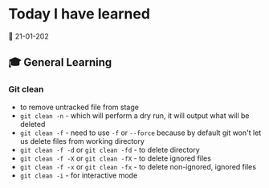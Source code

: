 # Today I have learned

:calendar: 21-01-202

## :mortar_board: General Learning

### Git clean

- to remove untracked file from stage
- `git clean -n` - which will perform a dry run, it will output what will be deleted
- `git clean -f` - need to use `-f` or `--force` because by default git won't let us delete files from working directory
- `git clean -f -d` or `git clean -fd` - to delete directory
- `git clean -f -X` or `git clean -fX` - to delete ignored files
- `git clean -f -x` or `git clean -fx` - to delete non-ignored, ignored files
- `git clean -i` - for interactive mode